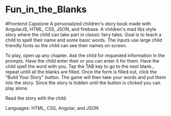 # Fun_in_the_Blanks
#Frontend Capstone
A personalized children's story book made with AngularJS, HTML, CSS, JSON, and firebase. A children's mad libs style story where the child can take part in classic fairy tales.
Goal is to teach a child to spell their name and some basic words.
The inputs use large child friendly fonts so the child can see their names on screen.


<P>To play, open up any chapter. Ask the child for requested information in the prompts. Have the child enter their or you can enter it for them. Have the child spell the word with you. Tap the TAB key to go to the next blank., repeat untill all the blanks are filled. Once the form is filled out, click the "Build Your Story" button. The game will then take your words and put them into the story.
Since the story is hidden until the button is clicked you can play alone.
<P>Read the story with the child.

 Languages: HTML, CSS, Angular, and JSON

